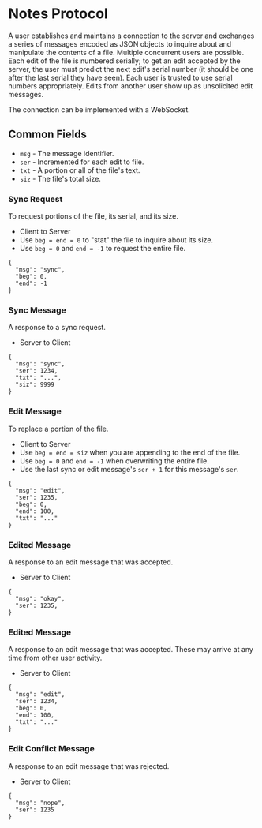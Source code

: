 # Notes Protocol

A user establishes and maintains a connection to the server and exchanges a series of messages encoded as JSON objects to inquire about and manipulate the contents of a file. Multiple concurrent users are possible. Each edit of the file is numbered serially; to get an edit accepted by the server, the user must predict the next edit's serial number (it should be one after the last serial they have seen). Each user is trusted to use serial numbers appropriately. Edits from another user show up as unsolicited edit messages.

The connection can be implemented with a WebSocket.

## Common Fields

* `msg` - The message identifier.
* `ser` - Incremented for each edit to file.
* `txt` - A portion or all of the file's text.
* `siz` - The file's total size.

### Sync Request

To request portions of the file, its serial, and its size.

* Client to Server
* Use `beg = end = 0` to "stat" the file to inquire about its size.
* Use `beg = 0` and `end = -1` to request the entire file.

```
{
  "msg": "sync",
  "beg": 0,
  "end": -1
}
```

### Sync Message

A response to a sync request.

* Server to Client

```
{
  "msg": "sync",
  "ser": 1234,
  "txt": "...",
  "siz": 9999
}
```

### Edit Message

To replace a portion of the file.

* Client to Server
* Use `beg = end = siz` when you are appending to the end of the file.
* Use `beg = 0` and `end = -1` when overwriting the entire file.
* Use the last sync or edit message's `ser + 1` for this message's `ser`. 

```
{
  "msg": "edit",
  "ser": 1235,
  "beg": 0,
  "end": 100,
  "txt": "..."
}
```

### Edited Message

A response to an edit message that was accepted.

* Server to Client

```
{
  "msg": "okay",
  "ser": 1235,
}
```

### Edited Message

A response to an edit message that was accepted. These may arrive at any time from other user activity.

* Server to Client

```
{
  "msg": "edit",
  "ser": 1234,
  "beg": 0,
  "end": 100,
  "txt": "..."
}
```

### Edit Conflict Message

A response to an edit message that was rejected.

* Server to Client

```
{
  "msg": "nope",
  "ser": 1235
}
```
